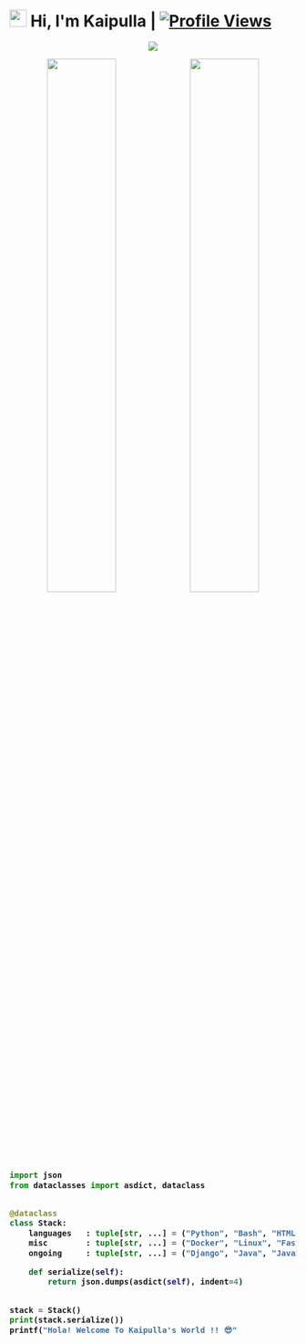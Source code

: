 # <img src="https://raw.githubusercontent.com/MartinHeinz/MartinHeinz/master/wave.gif" width="30px"> Hi, I'm Kaipulla | [![Profile Views](https://gpvc.arturio.dev/Kaipullavadivelu)](https://github.com/Kaipullavadivelu)

<p align="center">
  <a href="https://t.me/BaashaBaii"><img src="https://user-images.githubusercontent.com/77770753/117139498-f081c400-adc9-11eb-9aaf-f895a54ecc67.gif"></a>
    </p>
<p align="center">
    <img
        width="49%"
        src="https://github-readme-stats.vercel.app/api?username=Kaipullavadivelu&count_private=true&include_all_commits=true&show_icons=true&theme=tokyonight&custom_title=GitHub+Stats"
    />
    <img
        width="49%"
        src="https://github-readme-streak-stats.herokuapp.com?user=Kaipullavadivelu&theme=tokyonight"
    />
</p>

<h3>
    
```python
​
import json
from dataclasses import asdict, dataclass


@dataclass
class Stack:
    languages   : tuple[str, ...] = ("Python", "Bash", "HTML", "CSS")
    misc        : tuple[str, ...] = ("Docker", "Linux", "FastAPI")
    ongoing     : tuple[str, ...] = ("Django", "Java", "JavaScript")

    def serialize(self):
        return json.dumps(asdict(self), indent=4)


stack = Stack()
print(stack.serialize())
printf("Hola! Welcome To Kaipulla's World !! 😎"
​

```
</h3>
